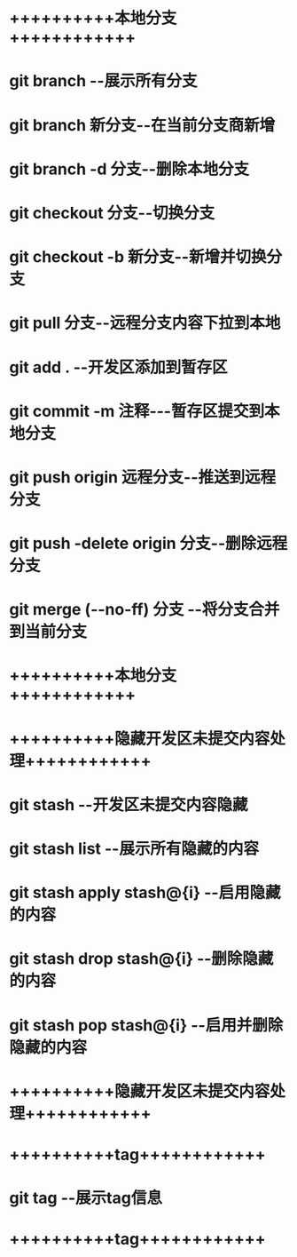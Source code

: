 # ++++++++++本地分支++++++++++++

# git branch --展示所有分支
# git branch 新分支--在当前分支商新增
# git branch -d 分支--删除本地分支
# git checkout 分支--切换分支
# git checkout -b 新分支--新增并切换分支

# git pull 分支--远程分支内容下拉到本地
# git add . --开发区添加到暂存区
# git commit -m 注释---暂存区提交到本地分支
# git push origin 远程分支--推送到远程分支
# git push -delete origin 分支--删除远程分支
# git merge (--no-ff) 分支 --将分支合并到当前分支

# ++++++++++本地分支++++++++++++


# ++++++++++隐藏开发区未提交内容处理++++++++++++

# git stash --开发区未提交内容隐藏
# git stash list --展示所有隐藏的内容
# git stash apply stash@{i} --启用隐藏的内容
# git stash drop stash@{i} --删除隐藏的内容
# git stash pop stash@{i} --启用并删除隐藏的内容

# ++++++++++隐藏开发区未提交内容处理++++++++++++


# ++++++++++tag++++++++++++

# git tag --展示tag信息

# ++++++++++tag++++++++++++












